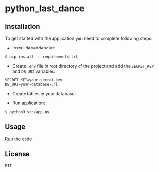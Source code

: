 # python_last_dance
## Installation

To get started with the application you need to complete following steps:

- Install dependencies:

```shell
$ pip install -r requirements.txt
```

- Create `.env` file in root directory of the project and add the `SECRET_KEY` and `DB_URI` variables:

```
SECRET_KEY=your-secret-key
DB_URI=your-database-uri
```

- Create tables in your database:


- Run application:

```shell
$ python3 src/app.py
```

## Usage
Run the code


## License
`MIT`
